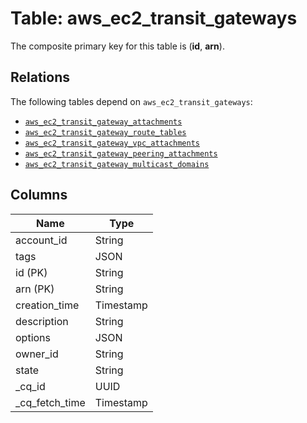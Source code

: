 # Table: aws_ec2_transit_gateways


The composite primary key for this table is (**id**, **arn**).

## Relations
The following tables depend on `aws_ec2_transit_gateways`:
  - [`aws_ec2_transit_gateway_attachments`](aws_ec2_transit_gateway_attachments.md)
  - [`aws_ec2_transit_gateway_route_tables`](aws_ec2_transit_gateway_route_tables.md)
  - [`aws_ec2_transit_gateway_vpc_attachments`](aws_ec2_transit_gateway_vpc_attachments.md)
  - [`aws_ec2_transit_gateway_peering_attachments`](aws_ec2_transit_gateway_peering_attachments.md)
  - [`aws_ec2_transit_gateway_multicast_domains`](aws_ec2_transit_gateway_multicast_domains.md)

## Columns
| Name          | Type          |
| ------------- | ------------- |
|account_id|String|
|tags|JSON|
|id (PK)|String|
|arn (PK)|String|
|creation_time|Timestamp|
|description|String|
|options|JSON|
|owner_id|String|
|state|String|
|_cq_id|UUID|
|_cq_fetch_time|Timestamp|